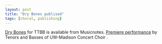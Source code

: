 ```yaml
---
layout: post
title: "Dry Bones publised"
tags: [choral, publishing]
---
```


[Dry Bones](https://www.musicnotes.com/sheetmusic/mtd.asp?ppn=MN0288836) for TTBB is available from Musicnotes. [Premiere performance](https://www.youtube.com/watch?v=RU71Zq4cuW8) by Tenors and Basses of UW-Madison Concert Choir
.
